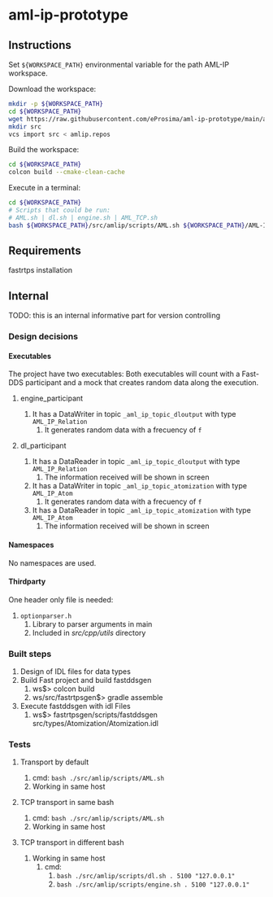 # aml-ip-prototype

## Instructions

Set `${WORKSPACE_PATH}` environmental variable for the path AML-IP workspace.

Download the workspace:

```sh
mkdir -p ${WORKSPACE_PATH}
cd ${WORKSPACE_PATH}
wget https://raw.githubusercontent.com/eProsima/aml-ip-prototype/main/amlip.repos
mkdir src
vcs import src < amlip.repos
```

Build the workspace:

```sh
cd ${WORKSPACE_PATH}
colcon build --cmake-clean-cache
```

Execute in a terminal:

```sh
cd ${WORKSPACE_PATH}
# Scripts that could be run:
# AML.sh | dl.sh | engine.sh | AML_TCP.sh
bash ${WORKSPACE_PATH}/src/amlip/scripts/AML.sh ${WORKSPACE_PATH}/AML-IP
```

## Requirements

fastrtps installation

## Internal

TODO: this is an internal informative part for version controlling

### Design decisions

#### Executables
The project have two executables:
Both executables will count with a Fast-DDS participant and a mock that creates random data along the execution.

1. engine_participant
    1. It has a DataWriter in topic `_aml_ip_topic_dloutput` with type `AML_IP_Relation`
        1. It generates random data with a frecuency of `f`

1. dl_participant
    1. It has a DataReader in topic `_aml_ip_topic_dloutput` with type `AML_IP_Relation`
        1. The information received will be shown in screen
    1. It has a DataWriter in topic `_aml_ip_topic_atomization` with type `AML_IP_Atom`
        1. It generates random data with a frecuency of `f`
    1. It has a DataReader in topic `_aml_ip_topic_atomization` with type `AML_IP_Atom`
        1. The information received will be shown in screen

#### Namespaces

No namespaces are used.

#### Thirdparty

One header only file is needed:

1. `optionparser.h`
    1. Library to parser arguments in main
    1. Included in *src/cpp/utils* directory

### Built steps

1. Design of IDL files for data types
1. Build Fast project and build fastddsgen
    1. ws$> colcon build
    1. ws/src/fastrtpsgen$> gradle assemble
1. Execute fastddsgen with idl Files
    1. ws$> fastrtpsgen/scripts/fastddsgen src/types/Atomization/Atomization.idl

### Tests

1. Transport by default
    1. cmd: `bash ./src/amlip/scripts/AML.sh`
    1. Working in same host

1. TCP transport in same bash
    1. cmd: `bash ./src/amlip/scripts/AML.sh`
    1. Working in same host

1. TCP transport in different bash
    1. Working in same host
        1. cmd:
            1. `bash ./src/amlip/scripts/dl.sh . 5100 "127.0.0.1"`
            1. `bash ./src/amlip/scripts/engine.sh . 5100 "127.0.0.1"`